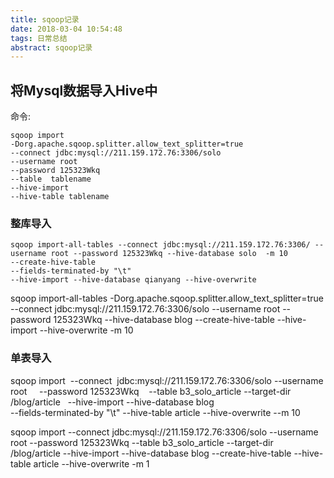 ```yaml
---
title: sqoop记录
date: 2018-03-04 10:54:48
tags: 日常总结
abstract: sqoop记录
---
```


##  将Mysql数据导入Hive中
<!-- more -->
命令:
```
sqoop import  
-Dorg.apache.sqoop.splitter.allow_text_splitter=true       
--connect jdbc:mysql://211.159.172.76:3306/solo
--username root 
--password 125323Wkq 
--table  tablename 
--hive-import 
--hive-table tablename 
```

### 整库导入

```
sqoop import-all-tables --connect jdbc:mysql://211.159.172.76:3306/ --username root --password 125323Wkq --hive-database solo  -m 10  
--create-hive-table  
--fields-terminated-by "\t"
--hive-import --hive-database qianyang --hive-overwrite
```
sqoop  import-all-tables -Dorg.apache.sqoop.splitter.allow_text_splitter=true --connect jdbc:mysql://211.159.172.76:3306/solo --username root --password 125323Wkq --hive-database blog  --create-hive-table  --hive-import --hive-overwrite -m 10 
  


### 单表导入

sqoop import  --connect   jdbc:mysql://211.159.172.76:3306/solo --username root     --password 125323Wkq    --table b3_solo_article --target-dir /blog/article   --hive-import  --hive-database blog  
--fields-terminated-by "\t" --hive-table article  --hive-overwrite
--m 10  

sqoop  import  --connect jdbc:mysql://211.159.172.76:3306/solo --username root --password 125323Wkq --table b3_solo_article --target-dir /blog/article --hive-import --hive-database blog  --create-hive-table  --hive-table article --hive-overwrite -m 1 
